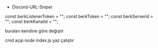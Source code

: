 - Discord-URL-Sniper

const berkListenerToken = "";
const berkToken = "";
const berkServerid = "";
const berkKanalid = "";

buraları kendine göre değiştir

cmd açıp node index.js yaz çalıştır
